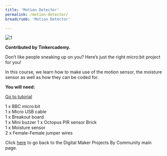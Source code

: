 ```yaml
---
title: 'Motion Detector'
permalink: /motion-detector/
breadcrumb: 'Motion Detector'

---
```



![1](/images/in-schools/digital-maker/projects/fun-and-games/motion-detector/motion-detector.jpg)

**Contributed by Tinkercademy.**<br>

Don’t like people sneaking up on you? Here’s just the right micro:bit project for you!

In this course, we learn how to make use of the motion sensor, the moisture sensor as well as how they can be coded for.<br>

**You will need:**<br>

<a href="https://tinkercademy.com/tutorials/make-a-motion-detector/" target="_blank">Go to tutorial</a><br>

1 x BBC micro:bit<br>
1 x Micro USB cable<br>
1 x Breakout board<br>
1 x Mini buzzer 1 x Octopus PIR sensor Brick<br>
1 x Moisture sensor<br>
2 x Female-Female jumper wires<br>

Click [here](/in-schools/digital-maker/projects/) to go back to the Digital Maker Projects By Community main page.
